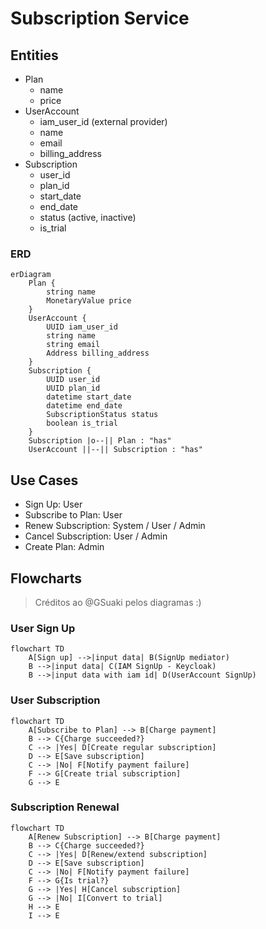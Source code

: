 # Subscription Service

## Entities

- Plan
  - name
  - price
- UserAccount
  - iam_user_id (external provider)
  - name
  - email
  - billing_address
- Subscription
  - user_id
  - plan_id
  - start_date
  - end_date
  - status (active, inactive)
  - is_trial

### ERD

```mermaid
erDiagram
    Plan {
        string name
        MonetaryValue price
    }
    UserAccount {
        UUID iam_user_id
        string name
        string email
        Address billing_address
    }
    Subscription {
        UUID user_id
        UUID plan_id
        datetime start_date
        datetime end_date
        SubscriptionStatus status
        boolean is_trial
    }
    Subscription |o--|| Plan : "has"
    UserAccount ||--|| Subscription : "has"
```

## Use Cases
- Sign Up: User
- Subscribe to Plan: User
- Renew Subscription: System / User / Admin
- Cancel Subscription: User / Admin
- Create Plan: Admin

## Flowcharts

> Créditos ao @GSuaki pelos diagramas :)

### User Sign Up

```mermaid
flowchart TD
    A[Sign up] -->|input data| B(SignUp mediator)
    B -->|input data| C(IAM SignUp - Keycloak)
    B -->|input data with iam id| D(UserAccount SignUp)
```

### User Subscription

```mermaid
flowchart TD
    A[Subscribe to Plan] --> B[Charge payment]
    B --> C{Charge succeeded?}
    C --> |Yes| D[Create regular subscription]
    D --> E[Save subscription]
    C --> |No| F[Notify payment failure]
    F --> G[Create trial subscription]
    G --> E
```

### Subscription Renewal

```mermaid
flowchart TD
    A[Renew Subscription] --> B[Charge payment]
    B --> C{Charge succeeded?}
    C --> |Yes| D[Renew/extend subscription]
    D --> E[Save subscription]
    C --> |No| F[Notify payment failure]
    F --> G{Is trial?}
    G --> |Yes| H[Cancel subscription]
    G --> |No| I[Convert to trial]
    H --> E
    I --> E
```
